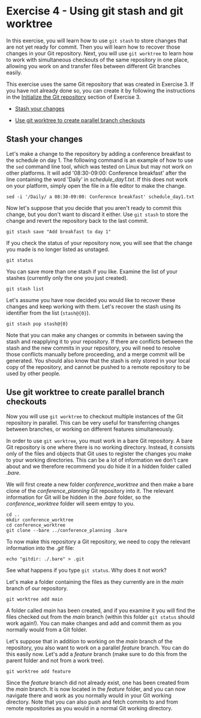 # Exercise 4 - Using git stash and git worktree

In this exercise, you will learn how to use `git stash` to store changes that are not yet ready for commit. Then you will learn how to recover those changes in your Git repository. Next, you will use `git worktree` to learn how to work with simultaneous checkouts of the same repository in one place, allowing you work on and transfer files between different Git branches easily.

This exercise uses the same Git repository that was created in Exercise 3. If you have not already done so, you can create it by following the instructions in the [Initialize the Git repository](./Exercise_3.md#initialize) section of Exercise 3.

* [Stash your changes](#stash)

* [Use git worktree to create parallel branch checkouts](#worktree)

## Stash your changes <a name="stash"></a>

Let's make a change to the repository by adding a conference breakfast to the schedule on day 1. The following command is an example of how to use the `sed` command line tool, which was tested on Linux but may not work on other platforms. It will add '08:30-09:00: Conference breakfast' after the line containing the word 'Daily' in *schedule_day1.txt*. If this does not work on your platform, simply open the file in a file editor to make the change.

```plaintext
sed -i '/Daily/ a 08:30-09:00: Conference breakfast' schedule_day1.txt
```

Now let's suppose that you decide that you aren't ready to commit this change, but you don't want to discard it either. Use `git stash` to store the change and revert the repository back to the last commit.

```plaintext
git stash save "Add breakfast to day 1"
```

If you check the status of your repository now, you will see that the change you made is no longer listed as unstaged.

```plaintext
git status
```

You can save more than one stash if you like. Examine the list of your stashes (currently only the one you just created).

```plaintext
git stash list
```

Let's assume you have now decided you would like to recover these changes and keep working with them. Let's recover the stash using its identifier from the list (`stash@{0}`).

```plaintext
git stash pop stash@{0}
```

Note that you can make any changes or commits in between saving the stash and reapplying it to your repository. If there are conflicts between the stash and the new commits in your repository, you will need to resolve those conflicts manually before proceeding, and a merge commit will be generated. You should also know that the stash is only stored in your local copy of the repository, and cannot be pushed to a remote repository to be used by other people.

## Use git worktree to create parallel branch checkouts <a name="worktree"></a>

Now you will use `git worktree` to checkout multiple instances of the Git repository in parallel. This can be very useful for transferring changes between branches, or working on different features simultaneously.

In order to use `git worktree`, you must work in a bare Git repository. A bare Git repository is one where there is no working directory. Instead, it consists only of the files and objects that Git uses to register the changes you make to your working directories. This can be a lot of information we don't care about and we therefore recommend you do hide it in a hidden folder called *.bare*.

We will first create a new folder *conference_worktree* and then make a bare clone of the *conference_planning* Git repository into it. The relevant information for Git will be hidden in the *.bare* folder, so the *conference_worktree* folder will seem emtpy to you.

```plaintext
cd ..
mkdir conference_worktree
cd conference_worktree
git clone --bare ../conference_planning .bare
```

To now make this repository a Git repository, we need to copy the relevant information into the *.git* file:

```plaintext
echo "gitdir: ./.bare" > .git
```

See what happens if you type `git status`. Why does it not work?

Let's make a folder containing the files as they currently are in the *main* branch of our repository.

```plaintext
git worktree add main
```

A folder called *main* has been created, and if you examine it you will find the files checked out from the *main* branch (within this folder `git status` should work again!). You can make changes and add and commit them as you normally would from a Git folder.

Let's suppose that in addition to working on the *main* branch of the repository, you also want to work on a parallel *feature* branch. You can do this easily now. Let's add a *feature* branch (make sure to do this from the parent folder and not from a work tree).

```plaintext
git worktree add feature
```

Since the *feature* branch did not already exist, one has been created from the *main* branch. It is now located in the *feature* folder, and you can now navigate there and work as you normally would in your Git working directory. Note that you can also push and fetch commits to and from remote repositories as you would in a normal Git working directory.
